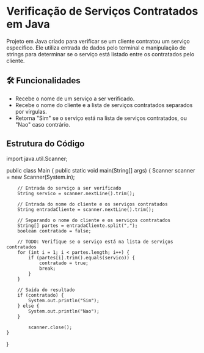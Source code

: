 # Verificação de Serviços Contratados em Java

Projeto em Java criado para verificar se um cliente contratou um serviço específico. Ele utiliza entrada de dados pelo terminal e manipulação de strings para determinar se o serviço está listado entre os contratados pelo cliente.

## 🛠 Funcionalidades

- Recebe o nome de um serviço a ser verificado.
- Recebe o nome do cliente e a lista de serviços contratados separados por vírgulas.
- Retorna "Sim" se o serviço está na lista de serviços contratados, ou "Nao" caso contrário.

## Estrutura do Código

import java.util.Scanner;

public class Main {
    public static void main(String[] args) {
        Scanner scanner = new Scanner(System.in);

        // Entrada do serviço a ser verificado
        String servico = scanner.nextLine().trim();

        // Entrada do nome do cliente e os serviços contratados
        String entradaCliente = scanner.nextLine().trim();

        // Separando o nome do cliente e os serviços contratados
        String[] partes = entradaCliente.split(",");
        boolean contratado = false;

        // TODO: Verifique se o serviço está na lista de serviços contratados
        for (int i = 1; i < partes.length; i++) {
            if (partes[i].trim().equals(servico)) {
                contratado = true;
                break;
            }
        }

        // Saída do resultado
        if (contratado) {
            System.out.println("Sim");
        } else {
            System.out.println("Nao");
        }

            scanner.close();
    }
}
